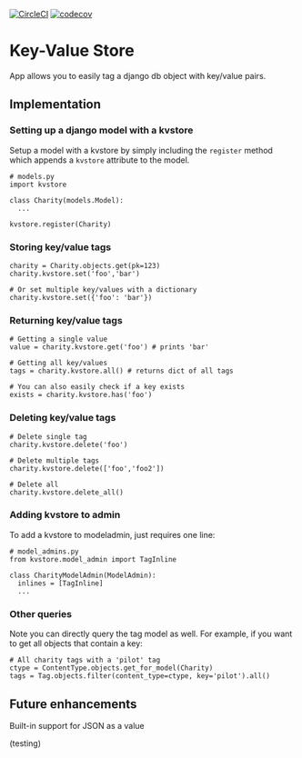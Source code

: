 [![CircleCI](https://circleci.com/gh/infoscout/kvstore/tree/master.svg?style=svg)](https://circleci.com/gh/infoscout/kvstore/tree/master)
[![codecov](https://codecov.io/gh/infoscout/kvstore/branch/master/graph/badge.svg)](https://codecov.io/gh/infoscout/kvstore)
# Key-Value Store

App allows you to easily tag a django db object with key/value pairs.

## Implementation

### Setting up a django model with a kvstore

Setup a model with a kvstore by simply including the `register` method which appends a `kvstore` attribute to the model.

    # models.py
    import kvstore

    class Charity(models.Model):
      ...

    kvstore.register(Charity)

### Storing key/value tags

    charity = Charity.objects.get(pk=123)
    charity.kvstore.set('foo','bar')

    # Or set multiple key/values with a dictionary
    charity.kvstore.set({'foo': 'bar'})

### Returning key/value tags

    # Getting a single value
    value = charity.kvstore.get('foo') # prints 'bar'

    # Getting all key/values
    tags = charity.kvstore.all() # returns dict of all tags

    # You can also easily check if a key exists
    exists = charity.kvstore.has('foo')

### Deleting key/value tags

    # Delete single tag
    charity.kvstore.delete('foo')

    # Delete multiple tags
    charity.kvstore.delete(['foo','foo2'])

    # Delete all
    charity.kvstore.delete_all()

### Adding kvstore to admin

To add a kvstore to modeladmin, just requires one line:

    # model_admins.py
    from kvstore.model_admin import TagInline

    class CharityModelAdmin(ModelAdmin):
      inlines = [TagInline]
      ...

### Other queries

Note you can directly query the tag model as well. For example, if you want to get all objects that contain a key:

    # All charity tags with a 'pilot' tag
    ctype = ContentType.objects.get_for_model(Charity)
    tags = Tag.objects.filter(content_type=ctype, key='pilot').all()

## Future enhancements

Built-in support for JSON as a value

(testing)
